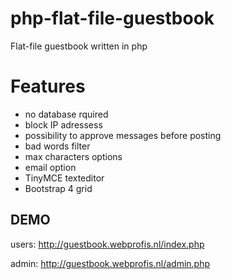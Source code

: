# php-flat-file-guestbook
Flat-file guestbook written in php
# Features
* no database rquired
* block IP adressess
* possibility to approve messages before posting
* bad words filter
* max characters options 
* email option
* TinyMCE texteditor
* Bootstrap 4 grid

## DEMO
users: http://guestbook.webprofis.nl/index.php

admin: http://guestbook.webprofis.nl/admin.php
